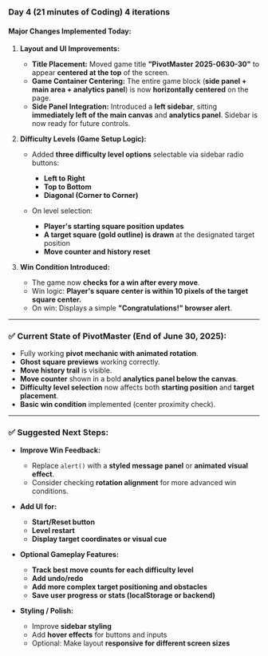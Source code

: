 
### Day 4 (21 minutes of Coding) 4 iterations

#### Major Changes Implemented Today:

1. **Layout and UI Improvements:**

   * **Title Placement:**
     Moved game title **"PivotMaster 2025-0630-30"** to appear **centered at the top** of the screen.
   * **Game Container Centering:**
     The entire game block (**side panel + main area + analytics panel**) is now **horizontally centered** on the page.
   * **Side Panel Integration:**
     Introduced a **left sidebar**, sitting **immediately left of the main canvas** and **analytics panel**.
     Sidebar is now ready for future controls.

2. **Difficulty Levels (Game Setup Logic):**

   * Added **three difficulty level options** selectable via sidebar radio buttons:

     * **Left to Right**
     * **Top to Bottom**
     * **Diagonal (Corner to Corner)**
   * On level selection:

     * **Player's starting square position updates**
     * **A target square (gold outline) is drawn** at the designated target position
     * **Move counter and history reset**

3. **Win Condition Introduced:**

   * The game now **checks for a win after every move**.
   * Win logic:
     **Player's square center is within 10 pixels of the target square center.**
   * On win:
     Displays a simple **"Congratulations!" browser alert**.

---

### ✅ Current State of PivotMaster (End of June 30, 2025):

* Fully working **pivot mechanic with animated rotation**.
* **Ghost square previews** working correctly.
* **Move history trail** is visible.
* **Move counter** shown in a bold **analytics panel below the canvas**.
* **Difficulty level selection** now affects both **starting position** and **target placement**.
* **Basic win condition** implemented (center proximity check).

---

### ✅ Suggested Next Steps:

* **Improve Win Feedback:**

  * Replace `alert()` with a **styled message panel** or **animated visual effect**.
  * Consider checking **rotation alignment** for more advanced win conditions.

* **Add UI for:**

  * **Start/Reset button**
  * **Level restart**
  * **Display target coordinates or visual cue**

* **Optional Gameplay Features:**

  * **Track best move counts for each difficulty level**
  * **Add undo/redo**
  * **Add more complex target positioning and obstacles**
  * **Save user progress or stats (localStorage or backend)**

* **Styling / Polish:**

  * Improve **sidebar styling**
  * Add **hover effects** for buttons and inputs
  * Optional: Make layout **responsive for different screen sizes**
